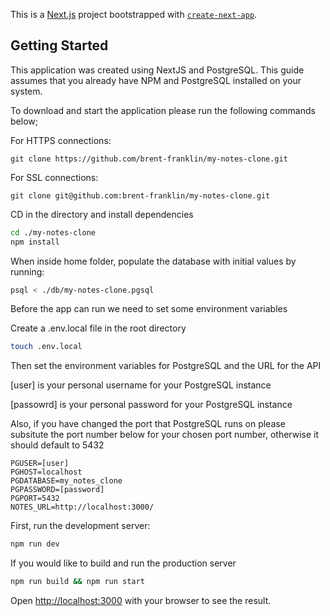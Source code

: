 This is a [Next.js](https://nextjs.org/) project bootstrapped with [`create-next-app`](https://github.com/vercel/next.js/tree/canary/packages/create-next-app).
## Getting Started

This application was created using NextJS and PostgreSQL.
This guide assumes that you already have NPM and PostgreSQL installed on your system.

To download and start the application please run the following commands below;

For HTTPS connections:
```git
git clone https://github.com/brent-franklin/my-notes-clone.git
```

For SSL connections:
```
git clone git@github.com:brent-franklin/my-notes-clone.git
```

CD in the directory and install dependencies
```bash
cd ./my-notes-clone
npm install
```

When inside home folder, populate the database with initial values by running:
```bash
psql < ./db/my-notes-clone.pgsql
```

Before the app can run we need to set some environment variables

Create a .env.local file in the root directory
```bash
touch .env.local
```

Then set the environment variables for PostgreSQL and the URL for the API

[user] is your personal username for your PostgreSQL instance

[passowrd] is your personal password for your PostgreSQL instance

Also, if you have changed the port that PostgreSQL runs on please subsitute the port number below
for your chosen port number, otherwise it should default to 5432

```text
PGUSER=[user]
PGHOST=localhost
PGDATABASE=my_notes_clone
PGPASSWORD=[password]
PGPORT=5432
NOTES_URL=http://localhost:3000/
```

First, run the development server:

```bash
npm run dev
```

If you would like to build and run the production server
```bash
npm run build && npm run start
```

Open [http://localhost:3000](http://localhost:3000) with your browser to see the result.
